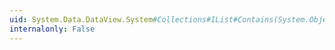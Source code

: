 ```yaml
---
uid: System.Data.DataView.System#Collections#IList#Contains(System.Object)
internalonly: False
---
```

